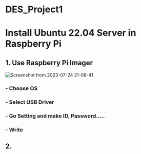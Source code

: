 # DES_Project1

# Install Ubuntu 22.04 Server in Raspberry Pi

## 1. Use Raspberry Pi Imager 
![Screenshot from 2023-07-24 21-08-41](https://github.com/Ho-mmd/DES_Project1/assets/55338823/bdaa29b5-dd84-4ec0-9239-d724b5a94a57)

### - Choose OS
### - Select USB Driver
### - Go Setting and make ID, Password.....
### - Write

## 2.
